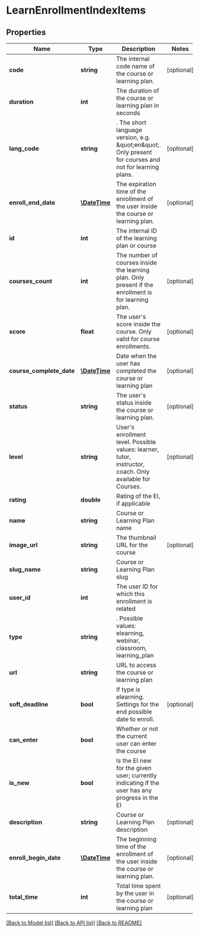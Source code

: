# LearnEnrollmentIndexItems

## Properties
Name | Type | Description | Notes
------------ | ------------- | ------------- | -------------
**code** | **string** | The internal code name of the course or learning plan. | [optional] 
**duration** | **int** | The duration of the course or learning plan in seconds | 
**lang_code** | **string** | . The short language version, e.g. &amp;quot;en&amp;quot;. Only present for courses and not for learning plans. | [optional] 
**enroll_end_date** | [**\DateTime**](Date.md) | The expiration time of the enrollment of the user inside the course or learning plan. | [optional] 
**id** | **int** | The internal ID of the learning plan or course | 
**courses_count** | **int** | The number of courses inside the learning plan. Only present if the enrollment is for learning plan. | [optional] 
**score** | **float** | The user&#39;s score inside the course. Only valid for course enrollments. | [optional] 
**course_complete_date** | [**\DateTime**](Date.md) | Date when the user has completed the course or learning plan | [optional] 
**status** | **string** | The user&#39;s status inside the course or learning plan. | [optional] 
**level** | **string** | User&#39;s enrollment level. Possible values: learner, tutor, instructor, coach. Only available for Courses. | [optional] 
**rating** | **double** | Rating of the EI, if applicable | 
**name** | **string** | Course or Learning Plan name | 
**image_url** | **string** | The thumbnail URL for the course | [optional] 
**slug_name** | **string** | Course or Learning Plan slug | 
**user_id** | **int** | The user ID for which this enrollment is related | 
**type** | **string** | . Possible values: elearning, webinar, classroom, learning_plan | 
**url** | **string** | URL to access the course or learning plan | 
**soft_deadline** | **bool** | If type is elearning. Settings for the end possible date to enroll. | [optional] 
**can_enter** | **bool** | Whether or not the current user can enter the course | 
**is_new** | **bool** | Is the EI new for the given user; currently indicating if the user has any progress in the EI | 
**description** | **string** | Course or Learning Plan description | [optional] 
**enroll_begin_date** | [**\DateTime**](Date.md) | The beginning time of the enrollment of the user inside the course or learning plan. | [optional] 
**total_time** | **int** | Total time spent by the user in the course or learning plan | [optional] 

[[Back to Model list]](../README.md#documentation-for-models) [[Back to API list]](../README.md#documentation-for-api-endpoints) [[Back to README]](../README.md)



